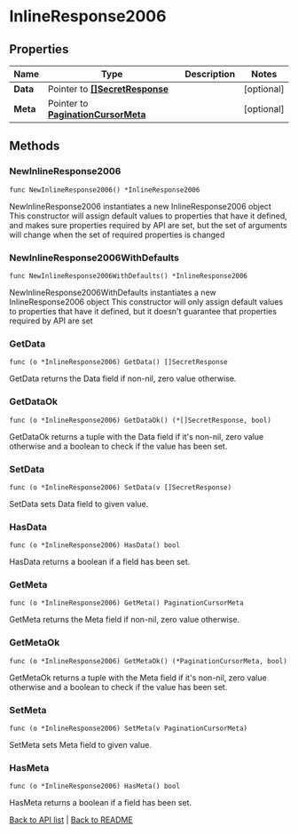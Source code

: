 # InlineResponse2006

## Properties

Name | Type | Description | Notes
------------ | ------------- | ------------- | -------------
**Data** | Pointer to [**[]SecretResponse**](SecretResponse.md) |  | [optional] 
**Meta** | Pointer to [**PaginationCursorMeta**](PaginationCursorMeta.md) |  | [optional] 

## Methods

### NewInlineResponse2006

`func NewInlineResponse2006() *InlineResponse2006`

NewInlineResponse2006 instantiates a new InlineResponse2006 object
This constructor will assign default values to properties that have it defined,
and makes sure properties required by API are set, but the set of arguments
will change when the set of required properties is changed

### NewInlineResponse2006WithDefaults

`func NewInlineResponse2006WithDefaults() *InlineResponse2006`

NewInlineResponse2006WithDefaults instantiates a new InlineResponse2006 object
This constructor will only assign default values to properties that have it defined,
but it doesn't guarantee that properties required by API are set

### GetData

`func (o *InlineResponse2006) GetData() []SecretResponse`

GetData returns the Data field if non-nil, zero value otherwise.

### GetDataOk

`func (o *InlineResponse2006) GetDataOk() (*[]SecretResponse, bool)`

GetDataOk returns a tuple with the Data field if it's non-nil, zero value otherwise
and a boolean to check if the value has been set.

### SetData

`func (o *InlineResponse2006) SetData(v []SecretResponse)`

SetData sets Data field to given value.

### HasData

`func (o *InlineResponse2006) HasData() bool`

HasData returns a boolean if a field has been set.

### GetMeta

`func (o *InlineResponse2006) GetMeta() PaginationCursorMeta`

GetMeta returns the Meta field if non-nil, zero value otherwise.

### GetMetaOk

`func (o *InlineResponse2006) GetMetaOk() (*PaginationCursorMeta, bool)`

GetMetaOk returns a tuple with the Meta field if it's non-nil, zero value otherwise
and a boolean to check if the value has been set.

### SetMeta

`func (o *InlineResponse2006) SetMeta(v PaginationCursorMeta)`

SetMeta sets Meta field to given value.

### HasMeta

`func (o *InlineResponse2006) HasMeta() bool`

HasMeta returns a boolean if a field has been set.


[Back to API list](../README.md#documentation-for-api-endpoints) | [Back to README](../README.md)
